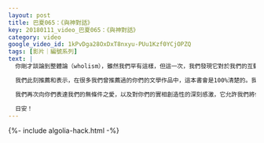 ```yaml
---
layout: post
title: 巴夏065：《與神對話》
key: 20180111_video_巴夏065：《與神對話》
category: video
google_video_id: 1kPvDga28OxDxT8nxyu-PUu1Kzf0YCjOPZQ
tags: [影片｜編號系列]
text: |
  你剛才談論到整體論（wholism），雖然我們罕有這樣，但這一次，我們發現它對於我們的互動和現在發生的其它互動，都很有意義，很重要。我們現在要推薦一部文學作品，它是此刻我們觀測到的你們星球上現有的最有益的文學作品之一，它以清晰和建設性的方式透析所有事物，那就是《與神對話》這本書籍，作者是尼爾‧唐納德‧沃爾什。

  我們此刻推薦和表示，在很多我們曾推薦過的你們的文學作品中，這本書會是100%清楚的。我們此刻強烈建議：閱讀它！這本書是你們星球上集體意識終於儘可能清晰地回答自己的產物。在閱讀本書的過程中，你會意識到你是在與自己對話。你會感受到的。你會知曉真相。它會幫助你覺醒（wakeup）。所以，閱讀它。

  我們再次向你們表達我們的無條件之愛，以及對你們的實相創造性的深刻感激，它允許我們將你們夢入我們的實相，也感謝你們將我們夢入你們的實相。或者更準確的說應該是，我們共同創造了第三平衡中心實相，我們雙方在其中進行互動。並且在任何對你有意義的環境條件下，我們都是無條件的愛侶（lovers）。

  日安！
---
```


{%- include algolia-hack.html -%}
